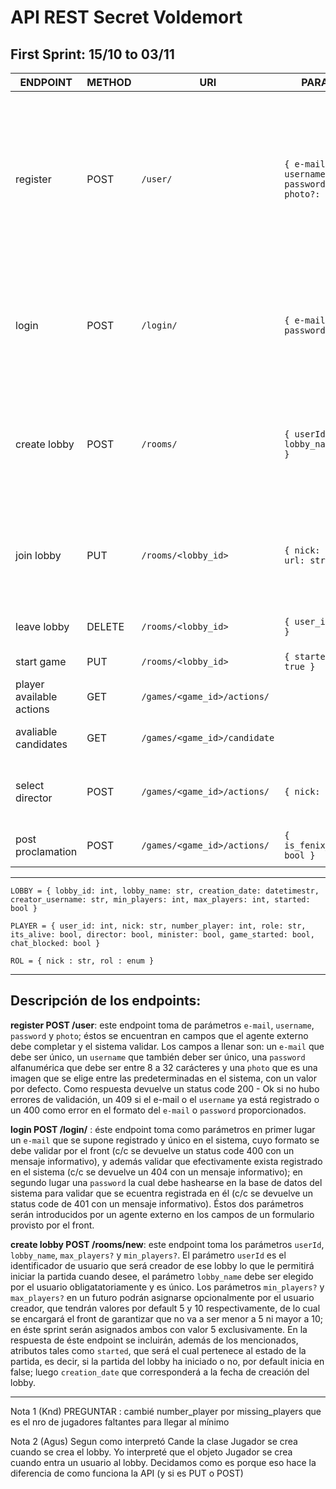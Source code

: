 # API REST Secret Voldemort

## First Sprint: 15/10 to 03/11

| ENDPOINT     | METHOD | URI         | PARAMS       | RESPONSE      | COMMENTS |
| ---------    | ------ | ----------- | ------------ | ------------- | -------- |
| register     | POST   | `/user/` | `{ e-mail: str, username: str, password: str, photo?: image }` | 200 - Ok \ 409 - Conflict if: * `e-mail` already registered * * `username` already registered * \ 400 - Bad Request if: * can't parse `e-mail` * * can't parse `password` * * can't parse `username` * | For now not include e-mail validation  |
| login        | POST | `/login/` | `{ e-mail: str, password: str }`   | 200 - Ok \ 400 - Bad request: can't parse `e-mail` \ 404 - Not found: `e-mail` doesn't exist \ 401 Unauthorized: invalid `password` | |
| create lobby | POST | `/rooms/` | `{ userId: int, lobby_name: str }` | 200 - `LOBBY` | Later add in Params: `, max_players?: int, max_players?: int`. For now, min_players = max_players = 5. PRE: user is login | 
| join lobby | PUT | `/rooms/<lobby_id>` | `{ nick: str, url: str }`  | 200 - `PLAYER` \ 409 - Conflict: `nick` already exists in this lobby \ 404 - Not found: `<lobby_id>` doesn't exist | |
| leave lobby | DELETE | `/rooms/<lobby_id>` | `{ user_id : int }` | | If player is owner, lobby dies |
| start game | PUT | `/rooms/<lobby_id>` | `{ started = true }` | 200 - Ok | PRE: Player is owner|
| player available actions | GET | `/games/<game_id>/actions/` | | 200 - `[ { action_type: enum } ]` | | 
| avaliable candidates | GET | `/games/<game_id>/candidate` | | 200 - `[ { nick: str } ]` | PRE: There's a Minister Selected |
| select director | POST | `/games/<game_id>/actions/`    | `{ nick: str }` | 200 - `{ nick: str }` \ 409 - Conflict: nick submitted is not valid  |  |
| post proclamation | POST | `/games/<game_id>/actions/` | `{ is_fenix_procl: bool }` | 200 - `{ is_fenix_procl: bool }` | PRE : Minister and Director are selected |

-------------

`LOBBY = { lobby_id: int, lobby_name: str, creation_date: datetimestr, creator_username: str, min_players: int, max_players: int, started: bool }`

`PLAYER = { user_id: int, nick: str, number_player: int, role: str, its_alive: bool, director: bool, minister: bool, game_started: bool, chat_blocked: bool }`

`ROL = { nick : str, rol : enum }`

-------------

## Descripción de los endpoints:
 
**register POST /user**: este endpoint toma de parámetros `e-mail`, `username`, `password` y `photo`; éstos se encuentran en campos que el agente externo debe completar y el sistema validar. Los campos a llenar son: un `e-mail` que debe ser único, un `username` que también deber ser único, una `password` alfanumérica que debe ser entre 8 a 32 carácteres y una `photo` que es una imagen que se elige entre las predeterminadas en el sistema, con un valor por defecto. Como respuesta devuelve un status code 200 - Ok si no hubo errores de validación, un 409 si el e-mail o el `username` ya está registrado o un 400 como error en el formato del `e-mail` o `password` proporcionados.

**login POST /login/** : éste endpoint toma como parámetros en primer lugar un `e-mail` que se supone registrado y único en el sistema, cuyo formato se debe validar por el front (c/c se devuelve un status code 400 con un mensaje informativo), y además validar que efectivamente exista registrado en el sistema (c/c se devuelve un 404 con un mensaje informativo); en segundo lugar una `password` la cual debe hashearse en la base de datos del sistema para validar que se ecuentra registrada en él (c/c se devuelve un status code de 401 con un mensaje informativo). Éstos dos parámetros serán introducidos por un agente externo en los campos de un formulario provisto por el front.

**create lobby POST /rooms/new**: este endpoint toma los parámetros `userId`, `lobby_name`, `max_players?` y `min_players?`. El parámetro `userId` es el identificador de usuario que será creador de ese lobby lo que le permitirá iniciar la partida cuando desee, el parámetro `lobby_name` debe ser elegido por el usuario obligatatoriamente y es único. Los parámetros `min_players?` y `max_players?` en un futuro podrán asignarse opcionalmente por el usuario creador, que tendrán valores por default 5 y 10 respectivamente, de lo cual se encargará el front de garantizar que no va a ser menor a 5 ni mayor a 10; en éste sprint serán asignados ambos con valor 5 exclusivamente. En la respuesta de éste endpoint se incluirán, además de los mencionados, atributos tales como `started`, que será el cual pertenece al estado de la partida, es decir, si la partida del lobby ha iniciado o no, por default inicia en false; luego `creation_date` que corresponderá a la fecha de creación del lobby.

---


Nota 1 (Knd) PREGUNTAR : cambié number_player por missing_players que es el nro de jugadores faltantes para llegar al mínimo

Nota 2 (Agus) Segun como interpretó Cande la clase Jugador se crea cuando se crea el lobby. Yo interpreté que el objeto Jugador se crea cuando entra un usuario al lobby. Decidamos como es porque eso hace la diferencia de como funciona la API (y si es PUT o POST)